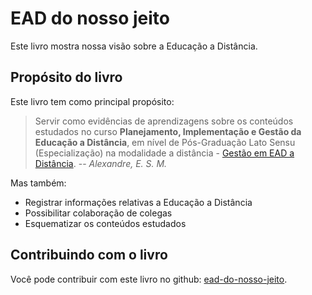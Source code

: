 # EAD do nosso jeito

Este livro mostra nossa visão sobre a Educação a Distância.

## Propósito do livro

Este livro tem como principal propósito:

> Servir como evidências de aprendizagens sobre os conteúdos estudados no curso **Planejamento, Implementação e Gestão da Educação a Distância**, em nível de Pós-Graduação Lato Sensu (Especialização) na modalidade a distância - [Gestão em EAD a Distância](http://www.lante.uff.br/sitenovo/index.php/pos-graduacao/gestao-de-educacao-a-distancia).
> -- <cite>Alexandre, E. S. M.</cite>

Mas também:

* Registrar informações relativas a Educação a Distância
* Possibilitar colaboração de colegas
* Esquematizar os conteúdos estudados

## Contribuindo com o livro

Você pode contribuir com este livro no github: [ead-do-nosso-jeito](https://github.com/edusantana/ead-do-nosso-jeito).

